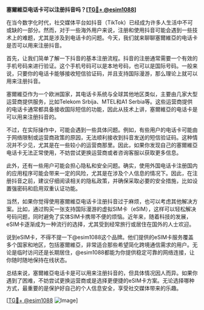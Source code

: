 **塞爾維亞电话卡可以注册抖音吗？[[TG💪+ @esim1088](https://t.me/s/esim1088)]**

在当今数字化时代，社交媒体平台如抖音（TikTok）已经成为许多人生活中不可或缺的一部分。然而，对于一些海外用户来说，注册和使用抖音可能会遇到一些技术上的难题，尤其是涉及到电话卡的问题。今天，我们就来聊聊塞爾維亞的电话卡是否可以用来注册抖音。

首先，让我们简单了解一下抖音的基本注册流程。抖音的注册通常需要一个有效的手机号码来进行验证。这个手机号码可以是本地号码，也可以是国际号码。一般来说，只要你的电话卡能够接收短信验证码，并且支持国际漫游，那么理论上就可以用来注册抖音。

塞爾維亞作为一个欧洲国家，其电话卡系统与全球其他地区类似，主要由几家大型运营商提供服务，比如Telekom Srbija、MTEL和A1 Serbia等。这些运营商提供的电话卡通常都具备接收国际短信的功能，因此从技术上讲，塞爾維亞的电话卡是可以用来注册抖音的。

不过，在实际操作中，可能会遇到一些具体问题。例如，有些用户的电话卡可能由于网络限制或运营商政策的原因，无法顺利接收到抖音发送的短信验证码。这种情况并不少见，尤其是在一些较小的运营商那里。因此，如果你发现自己的塞爾維亞电话卡无法正常使用，不妨尝试更换运营商或者咨询客服以获取更多信息。

此外，还有一些用户可能会担心隐私和安全问题。确实，使用外国电话卡注册国内的应用程序可能会带来一定的风险，尤其是在涉及个人信息的情况下。因此，在注册抖音之前，建议仔细阅读相关的隐私政策，并确保采取必要的安全措施，比如设置强密码和启用双重认证功能。

当然，如果你觉得使用塞爾維亞电话卡注册抖音过于麻烦，也可以考虑其他解决方案。比如，通过购买一张支持国际漫游的虚拟SIM卡（eSIM），这样可以轻松解决号码问题，同时避免了实体SIM卡携带不便的烦恼。近年来，随着科技的发展，eSIM卡逐渐成为一种流行的选择，尤其受到经常旅行或居住在国外的人士欢迎。

说到eSIM卡，不得不提一下@esim1088这个品牌。他们提供的eSIM卡服务覆盖多个国家和地区，包括塞爾維亞，非常适合那些希望简化跨境通信需求的用户。无论是临时访问还是长期居住，@esim1088都能为你提供稳定可靠的网络连接，让你随时随地保持在线状态。

总结来说，塞爾維亞电话卡是可以用来注册抖音的，但具体情况因人而异。如果你遇到了困难，不妨尝试更换运营商或是选择更便捷的eSIM卡方案。无论选择哪种方式，最重要的是保护好自己的个人信息安全，享受社交媒体带来的乐趣。

[[TG💪+ @esim1088](https://t.me/s/esim1088) ![Image](https://i.postimg.cc/4NQfJmqS/Snipaste-2025-05-13-00-14-12.png)]